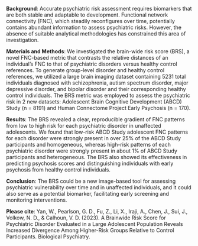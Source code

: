 __Background__: Accurate psychiatric risk assessment requires biomarkers that are both stable and adaptable to development. Functional network connectivity (FNC), which steadily reconfigures over time, potentially contains abundant information to assess psychiatric risks. However, the absence of suitable analytical methodologies has constrained this area of investigation.

__Materials and Methods__: We investigated the brain-wide risk score (BRS), a novel FNC-based metric that contrasts the relative distances of an individual’s FNC to that of psychiatric disorders versus healthy control references. To generate group-level disorder and healthy control references, we utilized a large brain imaging dataset containing 5231 total individuals diagnosed with schizophrenia, autism spectrum disorder, major depressive disorder, and bipolar disorder and their corresponding healthy control individuals. The BRS metric was employed to assess the psychiatric risk in 2 new datasets: Adolescent Brain Cognitive Development (ABCD) Study (n = 8191) and Human Connectome Project Early Psychosis (n = 170). 

__Results__: The BRS revealed a clear, reproducible gradient of FNC patterns from low to high risk for each psychiatric disorder in unaffected adolescents. We found that low-risk ABCD Study adolescent FNC patterns for each disorder were strongly present in over 25% of the ABCD Study participants and homogeneous, whereas high-risk patterns of each psychiatric disorder were strongly present in about 1% of ABCD Study participants and heterogeneous. The BRS also showed its effectiveness in predicting psychosis scores and distinguishing individuals with early psychosis from healthy control individuals.

__Conclusion__: The BRS could be a new image-based tool for assessing psychiatric vulnerability over time and in unaffected individuals, and it could also serve as a potential biomarker, facilitating early screening and monitoring interventions.

__Please cite__: Yan, W., Pearlson, G. D., Fu, Z., Li, X., Iraji, A., Chen, J., Sui, J., Volkow, N. D., & Calhoun, V. D. (2023). A Brainwide Risk Score for Psychiatric Disorder Evaluated in a Large Adolescent Population Reveals Increased Divergence Among Higher-Risk Groups Relative to Control Participants. Biological Psychiatry. 
